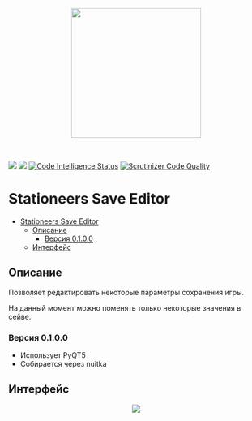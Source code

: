 <p align = "center">
<img src="https://i.imgur.com/DWfMCT7.png" width="256" height="256">
</p>

<br>

![](https://img.shields.io/github/downloads/intervisionlord/stationeers_save_editor/total)
![](https://img.shields.io/github/license/intervisionlord/stationeers_save_editor)
[![Code Intelligence Status](https://scrutinizer-ci.com/g/intervisionlord/stationeers_save_editor/badges/code-intelligence.svg?b=master)](https://scrutinizer-ci.com/code-intelligence)
[![Scrutinizer Code Quality](https://scrutinizer-ci.com/g/intervisionlord/stationeers_save_editor/badges/quality-score.png?b=master)](https://scrutinizer-ci.com/g/intervisionlord/stationeers_save_editor/?branch=master)

# Stationeers Save Editor
- [Stationeers Save Editor](#stationeers-save-editor)
  - [Описание](#описание)
    - [Версия 0.1.0.0](#версия-0100)
  - [Интерфейс](#интерфейс)

## Описание
Позволяет редактировать некоторые параметры сохранения игры.

На данный момент можно поменять только некоторые значения в сейве.

### Версия 0.1.0.0
 * Использует PyQT5
 * Собирается через nuitka

## Интерфейс
<p align = "center">
<img src = "https://i.imgur.com/tBFoa3T.png">
</p>